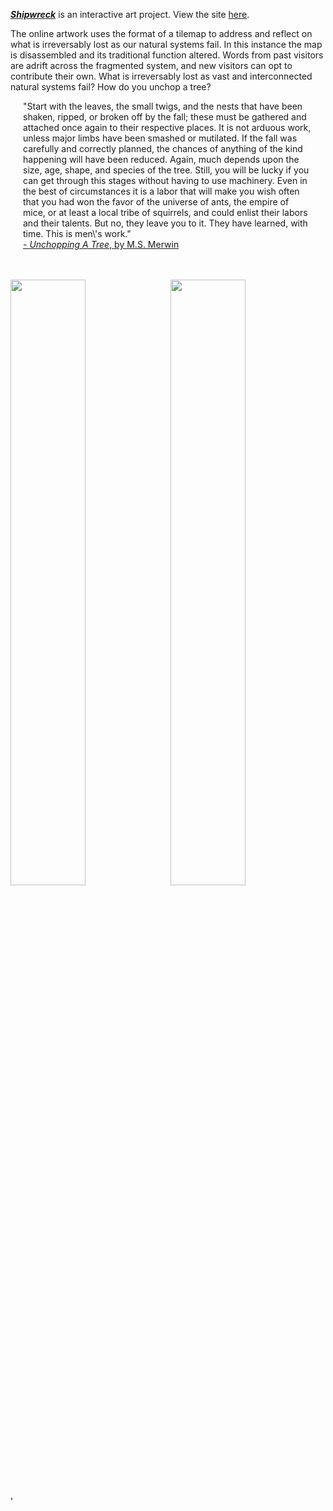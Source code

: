 <p><a href="http://erannestad.com/my_EverythingMustBePutBack/map5/index.php" target="_blank" ><b><i>Shipwreck</i></b></a> is an interactive art project. View the site <a href="http://erannestad.com/my_EverythingMustBePutBack/map5/index.php" target="_blank" >here</a>.</p><p>The online artwork uses the format of a tilemap to address and reflect on what is irreversably lost as our natural systems fail. In this instance the map is disassembled and its traditional function altered. Words from past visitors are adrift across the fragmented system, and new visitors can opt to contribute their own. What is irreversably lost as vast and interconnected natural systems fail? How do you unchop a tree?<br> <p class="subtext" style="padding-left:20px; padding-right:20px;">"Start with the leaves, the small twigs, and the nests that have been shaken, ripped, or broken off by the fall; these must be gathered and attached once again to their respective places. It is not arduous work, unless major limbs have been smashed or mutilated. If the fall was carefully and correctly planned, the chances of anything of the kind happening will have been reduced. Again, much depends upon the size, age, shape, and species of the tree. Still, you will be lucky if you can get through this stages without having to use machinery. Even in the best of circumstances it is a labor that will make you wish often that you had won the favor of the universe of ants, the empire of mice, or at least a local tribe of squirrels, and could enlist their labors and their talents. But no, they leave you to it. They have learned, with time. This is men\'s work."<br><a href="https://designobserver.com/feature/unchopping-a-tree/7857" target="_blank" >- <i>Unchopping A Tree</i>, by M.S. Merwin</a></p> <br><br><div><img style="width:calc(50% - 4px); margin-right: 8px;" src="design-portfolio/maps/pan1_background.gif"><img style="width: calc(50% - 4px)" src="design-portfolio/maps/pan2_background.gif"></div>'

